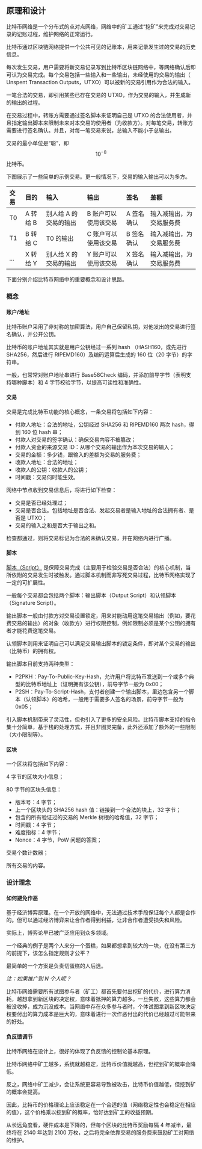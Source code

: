 ## 原理和设计

比特币网络是一个分布式的点对点网络，网络中的矿工通过“挖矿”来完成对交易记录的记账过程，维护网络的正常运行。

比特币通过区块链网络提供一个公共可见的记账本，用来记录发生过的交易的历史信息。

每次发生交易，用户需要将新交易记录写到比特币区块链网络中，等网络确认后即可认为交易完成。每个交易包括一些输入和一些输出，未经使用的交易的输出（ Unspent Transaction Outputs，UTXO）可以被新的交易引用作为合法的输入。

一笔合法的交易，即引用某些已存在交易的 UTXO，作为交易的输入，并生成新的输出的过程。

在交易过程中，转账方需要通过签名脚本来证明自己是 UTXO 的合法使用者，并且指定输出脚本来限制未来对本交易的使用者（为收款方）。对每笔交易，转账方需要进行签名确认。并且，对每一笔交易来说，总输入不能小于总输出。

交易的最小单位是“聪”，即 $$ 10^{-8} $$ 比特币。

下图展示了一些简单的示例交易。更一般情况下，交易的输入输出可以为多方。

| 交易 | 目的 | 输入 | 输出 | 签名 | 差额 |
| :--- | :--- | :--- | :---  | :--- | :--- |
| T0 | A 转给 B | 别人给 A 的交易的输出 | B 账户可以使用该交易 | A 签名确认 |输入减输出，为交易服务费 |
| T1 | B 转给 C | T0 的输出 | C 账户可以使用该交易 | B 签名确认 |输入减输出，为交易服务费 |
| ... | X 转给 Y | 别人给 X 的交易的输出 | Y 账户可以使用该交易 | X 签名确认 | 输入减输出，为交易服务费 |

下面分别介绍比特币网络中的重要概念和设计思路。

### 概念

#### 账户/地址

比特币账户采用了非对称的加密算法，用户自己保留私钥，对他发出的交易进行签名确认，并公开公钥。 

比特币的账户地址其实就是用户公钥经过一系列 hash （HASH160，或先进行 SHA256，然后进行 RIPEMD160）及编码运算后生成的 160 位（20 字节）的字符串。

一般，也常常对账户地址串进行 Base58Check 编码，并添加前导字节（表明支持哪种脚本）和 4 字节校验字节，以提高可读性和准确性。

#### 交易

交易是完成比特币功能的核心概念，一条交易将包括如下内容：

* 付款人地址：合法的地址，公钥经过 SHA256 和 RIPEMD160 两次 hash，得到 160 位 hash 串；
* 付款人对交易的签字确认：确保交易内容不被篡改；
* 付款人资金的来源交易 ID：从哪个交易的输出作为本次交易的输入；
* 交易的金额：多少钱，跟输入的差额为交易的服务费；
* 收款人地址：合法的地址；
* 收款人的公钥：收款人的公钥；
* 时间戳：交易何时能生效。

网络中节点收到交易信息后，将进行如下检查：

* 交易是否已经处理过；
* 交易是否合法。包括地址是否合法、发起交易者是输入地址的合法拥有者、是否是 UTXO；
* 交易的输入之和是否大于输出之和。

检查都通过，则将交易标记为合法的未确认交易，并在网络内进行广播。

#### 脚本 

[脚本（Script）](https://en.bitcoin.it/wiki/Script) 是保障交易完成（主要用于检验交易是否合法）的核心机制，当所依附的交易发生时被触发。通过脚本机制而非写死交易过程，比特币网络实现了一定的可扩展性。

一般每个交易都会包括两个脚本：输出脚本（Output Script）和认领脚本（Signature Script）。 

输出脚本一般由付款方对交易设置锁定，用来对能动用这笔交易输出（例如，要花费交易的输出）的对象（收款方）进行权限控制，例如限制必须是某个公钥的拥有者才能花费这笔交易。

认领脚本则用来证明自己可以满足交易输出脚本的锁定条件，即对某个交易的输出（比特币）的拥有权。

输出脚本目前支持两种类型：

* P2PKH：Pay-To-Public-Key-Hash，允许用户将比特币发送到一个或多个典型的比特币地址上（证明拥有该公钥），前导字节一般为 0x00； 
* P2SH：Pay-To-Script-Hash，支付者创建一个输出脚本，里边包含另一个脚本（认领脚本）的哈希，一般用于需要多人签名的场景，前导字节一般为 0x05； 

引入脚本机制带来了灵活性，但也引入了更多的安全风险。比特币脚本支持的指令集十分简单，基于栈的处理方式，并且非图灵完备，此外还添加了额外的一些限制（大小限制等）。

#### 区块

一个区块将包括如下内容：

4 字节的区块大小信息；

80 字节的区块头信息：

* 版本号：4 字节；
* 上一个区块头的 SHA256 hash 值：链接到一个合法的块上，32 字节；
* 包含的所有验证过的交易的 Merkle 树根的哈希值，32 字节；
* 时间戳：4 字节；
* 难度指标：4 字节；
* Nonce：4 字节，PoW 问题的答案；

交易个数计数器；

所有交易的内容。

### 设计理念

#### 如何避免作恶

基于经济博弈原理。在一个开放的网络中，无法通过技术手段保证每个人都是合作的。但可以通过经济博弈来让合作者得到利益，让非合作者遭受损失和风险。

实际上，博弈论早已被广泛应用到众多领域。

一个经典的例子是两个人来分一个蛋糕，如果都想拿到较大的一块，在没有第三方的前提下，该怎么指定规则才公平？

最简单的一个方案是负责切蛋糕的人后选。

*注：如果推广到 N 个人呢？*

比特币网络需要所有试图参与者（矿工）都首先要付出挖矿的代价，进行算力消耗，越想拿到新区块的决定权，意味着抵押的算力越多。一旦失败，这些算力都会被没收掉，成为沉没成本。当网络中存在众多参与者时，个体试图拿到新区块决定权要付出的算力成本是巨大的，意味着进行一次作恶付出的代价已经超过可能带来的好处。

#### 负反馈调节

比特币网络在设计上，很好的体现了负反馈的控制论基本原理。

比特币网络中矿工越多，系统就越稳定，比特币价值就越高，但挖到矿的概率会降低。

反之，网络中矿工减少，会让系统更容易导致被攻击，比特币价值越低，但挖到矿的概率会提高。

因此，比特币的价格理论上应该稳定在一个合适的值（网络稳定性也会稳定在相应的值），这个价格乘以挖到矿的概率，恰好达到矿工的收益预期。

从长远角度看，硬件成本是下降的，但每个区块的比特币奖励每隔 4 年减半，最终将在 2140 年达到 2100 万枚，之后将完全依靠交易的服务费来鼓励矿工对网络的维护。

